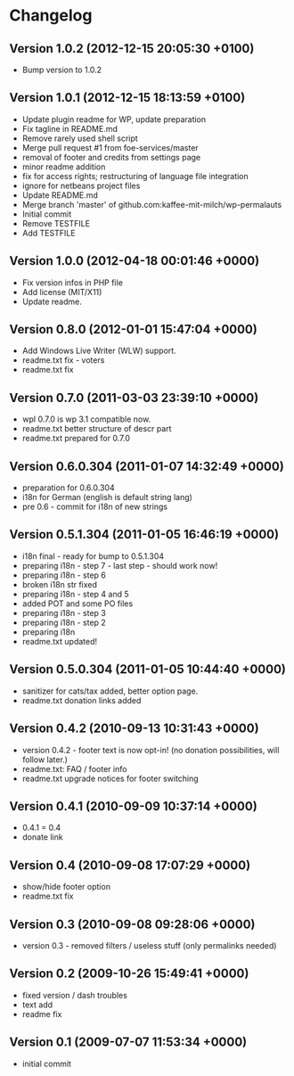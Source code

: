 # Changelog

## Version 1.0.2 (2012-12-15 20:05:30 +0100)

* Bump version to 1.0.2

## Version 1.0.1 (2012-12-15 18:13:59 +0100)

* Update plugin readme for WP, update preparation
* Fix tagline in README.md
* Remove rarely used shell script
* Merge pull request #1 from foe-services/master
* removal of footer and credits from settings page
* minor readme addition
* fix for access rights; restructuring of language file integration
* ignore for netbeans project files
* Update README.md
* Merge branch 'master' of github.com:kaffee-mit-milch/wp-permalauts
* Initial commit
* Remove TESTFILE
* Add TESTFILE

## Version 1.0.0 (2012-04-18 00:01:46 +0000)

* Fix version infos in PHP file
* Add license (MIT/X11)
* Update readme.

## Version 0.8.0 (2012-01-01 15:47:04 +0000)

* Add Windows Live Writer (WLW) support.
* readme.txt fix - voters
* readme.txt fix

## Version 0.7.0 (2011-03-03 23:39:10 +0000)

* wpl 0.7.0 is wp 3.1 compatible now.
* readme.txt better structure of descr part
* readme.txt prepared for 0.7.0

## Version 0.6.0.304 (2011-01-07 14:32:49 +0000)

* preparation for 0.6.0.304
* i18n for German (english is default string lang)
* pre 0.6 - commit for i18n of new strings

## Version 0.5.1.304 (2011-01-05 16:46:19 +0000)

* i18n final - ready for bump to 0.5.1.304
* preparing i18n - step 7 - last step - should work now!
* preparing i18n - step 6
* broken i18n str fixed
* preparing i18n - step 4 and 5
* added POT and some PO files
* preparing i18n - step 3
* preparing i18n - step 2
* preparing i18n
* readme.txt updated!

## Version 0.5.0.304 (2011-01-05 10:44:40 +0000)

* sanitizer for cats/tax added, better option page.
* readme.txt donation links added

## Version 0.4.2 (2010-09-13 10:31:43 +0000)

* version 0.4.2 - footer text is now opt-in! (no donation possibilities, will follow later.)
* readme.txt: FAQ / footer info
* readme.txt upgrade notices for footer switching

## Version 0.4.1 (2010-09-09 10:37:14 +0000)

* 0.4.1 = 0.4
* donate link

## Version 0.4 (2010-09-08 17:07:29 +0000)

* show/hide footer option
* readme.txt fix

## Version 0.3 (2010-09-08 09:28:06 +0000)

* version 0.3 - removed filters / useless stuff (only permalinks needed)

## Version 0.2 (2009-10-26 15:49:41 +0000)

* fixed version / dash troubles
* text add
* readme fix

## Version 0.1 (2009-07-07 11:53:34 +0000)

* initial commit

